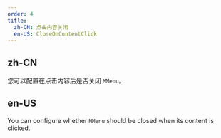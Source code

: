 ```yaml
---
order: 4
title:
  zh-CN: 点击内容关闭
  en-US: CloseOnContentClick
---
```


## zh-CN

您可以配置在点击内容后是否关闭 `MMenu`。

## en-US

You can configure whether `MMenu` should be closed when its content is clicked.
